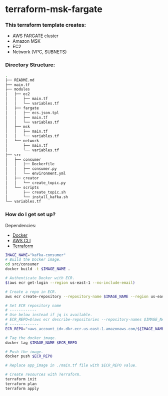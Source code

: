 # terraform-msk-fargate #

### This terraform template creates:
- AWS FARGATE cluster
- Amazon MSK
- EC2
- Network (VPC, SUBNETS)

### Directory Structure:
```sh
.
├── README.md
├── main.tf
├── modules
│   ├── ec2
│   │   ├── main.tf
│   │   └── variables.tf
│   ├── fargate
│   │   ├── ecs.json.tpl
│   │   ├── main.tf
│   │   └── variables.tf
│   ├── msk
│   │   ├── main.tf
│   │   └── variables.tf
│   └── network
│       ├── main.tf
│       └── variables.tf
├── src
│   ├── consumer
│   │   ├── Dockerfile
│   │   ├── consumer.py
│   │   └── environment.yml
│   ├── creator
│   │   └── create_topic.py
│   └── scripts
│       ├── create_topic.sh
│       └── install_kafka.sh
└── variables.tf
```


### How do I get set up?

Dependencies:
- [Docker](https://docs.docker.com/get-docker/)
- [AWS CLI](https://docs.aws.amazon.com/cli/latest/userguide/cli-chap-install.html)
- [Terraform](https://www.terraform.io/downloads.html)


``` sh
IMAGE_NAME="kafka-consumer"
# Build the Docker image.
cd src/consumer
docker build -t $IMAGE_NAME .

# Authenticate Docker with ECR.
$(aws ecr get-login --region us-east-1 --no-include-email)

# Create a repo in ECR.
aws ecr create-repository --repository-name $IMAGE_NAME --region us-east-1

# Set ECR repository name
# ------------
# Use below instead if jq is available.
# ECR_REPO=$(aws ecr describe-repositories --repository-names $IMAGE_NAME | jq '.repositories[0].repositoryUri')
# -------------
ECR_REPO="<aws_account_id>.dkr.ecr.us-east-1.amazonaws.com/${IMAGE_NAME}"

# Tag the docker image.
docker tag $IMAGE_NAME $ECR_REPO 

# Push the image.
docker push $ECR_REPO 

# Replace app_image in ./main.tf file with $ECR_REPO value.

# Create resources with Terraform.
terraform init
terraform plan
terraform apply
```
